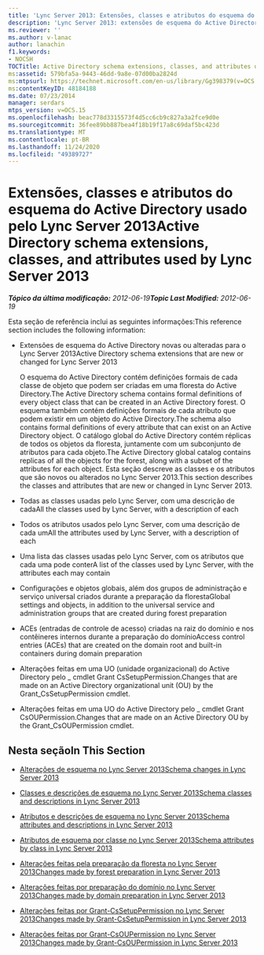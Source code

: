 ```yaml
---
title: 'Lync Server 2013: Extensões, classes e atributos do esquema do Active Directory usado pelo Lync Server'
description: 'Lync Server 2013: extensões de esquema do Active Directory, classes e atributos usados pelo Lync Server.'
ms.reviewer: ''
ms.author: v-lanac
author: lanachin
f1.keywords:
- NOCSH
TOCTitle: Active Directory schema extensions, classes, and attributes used by Lync Server 2013
ms:assetid: 579bfa5a-9443-46dd-9a8e-07d00ba2824d
ms:mtpsurl: https://technet.microsoft.com/en-us/library/Gg398379(v=OCS.15)
ms:contentKeyID: 48184188
ms.date: 07/23/2014
manager: serdars
mtps_version: v=OCS.15
ms.openlocfilehash: beac778d3315573f4d5cc6cb9c827a3a2fce9d0e
ms.sourcegitcommit: 36fee89bb887bea4f18b19f17a8c69daf5bc423d
ms.translationtype: MT
ms.contentlocale: pt-BR
ms.lasthandoff: 11/24/2020
ms.locfileid: "49389727"
---
```

# <a name="active-directory-schema-extensions-classes-and-attributes-used-by-lync-server-2013"></a><span data-ttu-id="9a62f-103">Extensões, classes e atributos do esquema do Active Directory usado pelo Lync Server 2013</span><span class="sxs-lookup"><span data-stu-id="9a62f-103">Active Directory schema extensions, classes, and attributes used by Lync Server 2013</span></span>

<div data-xmlns="http://www.w3.org/1999/xhtml">

<div class="topic" data-xmlns="http://www.w3.org/1999/xhtml" data-msxsl="urn:schemas-microsoft-com:xslt" data-cs="https://msdn.microsoft.com/">

<div data-asp="https://msdn2.microsoft.com/asp">



</div>

<div id="mainSection">

<div id="mainBody"><span data-ttu-id="9a62f-104">

<span> </span></span><span class="sxs-lookup"><span data-stu-id="9a62f-104">

<span> </span></span></span>

<span data-ttu-id="9a62f-105">_**Tópico da última modificação:** 2012-06-19_</span><span class="sxs-lookup"><span data-stu-id="9a62f-105">_**Topic Last Modified:** 2012-06-19_</span></span>

<span data-ttu-id="9a62f-106">Esta seção de referência inclui as seguintes informações:</span><span class="sxs-lookup"><span data-stu-id="9a62f-106">This reference section includes the following information:</span></span>

  - <span data-ttu-id="9a62f-107">Extensões de esquema do Active Directory novas ou alteradas para o Lync Server 2013</span><span class="sxs-lookup"><span data-stu-id="9a62f-107">Active Directory schema extensions that are new or changed for Lync Server 2013</span></span>
    
    <span data-ttu-id="9a62f-108">O esquema do Active Directory contém definições formais de cada classe de objeto que podem ser criadas em uma floresta do Active Directory.</span><span class="sxs-lookup"><span data-stu-id="9a62f-108">The Active Directory schema contains formal definitions of every object class that can be created in an Active Directory forest.</span></span> <span data-ttu-id="9a62f-109">O esquema também contém definições formais de cada atributo que podem existir em um objeto do Active Directory.</span><span class="sxs-lookup"><span data-stu-id="9a62f-109">The schema also contains formal definitions of every attribute that can exist on an Active Directory object.</span></span> <span data-ttu-id="9a62f-110">O catálogo global do Active Directory contém réplicas de todos os objetos da floresta, juntamente com um subconjunto de atributos para cada objeto.</span><span class="sxs-lookup"><span data-stu-id="9a62f-110">The Active Directory global catalog contains replicas of all the objects for the forest, along with a subset of the attributes for each object.</span></span> <span data-ttu-id="9a62f-111">Esta seção descreve as classes e os atributos que são novos ou alterados no Lync Server 2013.</span><span class="sxs-lookup"><span data-stu-id="9a62f-111">This section describes the classes and attributes that are new or changed in Lync Server 2013.</span></span>

  - <span data-ttu-id="9a62f-112">Todas as classes usadas pelo Lync Server, com uma descrição de cada</span><span class="sxs-lookup"><span data-stu-id="9a62f-112">All the classes used by Lync Server, with a description of each</span></span>

  - <span data-ttu-id="9a62f-113">Todos os atributos usados pelo Lync Server, com uma descrição de cada um</span><span class="sxs-lookup"><span data-stu-id="9a62f-113">All the attributes used by Lync Server, with a description of each</span></span>

  - <span data-ttu-id="9a62f-114">Uma lista das classes usadas pelo Lync Server, com os atributos que cada uma pode conter</span><span class="sxs-lookup"><span data-stu-id="9a62f-114">A list of the classes used by Lync Server, with the attributes each may contain</span></span>

  - <span data-ttu-id="9a62f-115">Configurações e objetos globais, além dos grupos de administração e serviço universal criados durante a preparação da floresta</span><span class="sxs-lookup"><span data-stu-id="9a62f-115">Global settings and objects, in addition to the universal service and administration groups that are created during forest preparation</span></span>

  - <span data-ttu-id="9a62f-116">ACEs (entradas de controle de acesso) criadas na raiz do domínio e nos contêineres internos durante a preparação do domínio</span><span class="sxs-lookup"><span data-stu-id="9a62f-116">Access control entries (ACEs) that are created on the domain root and built-in containers during domain preparation</span></span>

  - <span data-ttu-id="9a62f-117">Alterações feitas em uma UO (unidade organizacional) do Active Directory pelo \_ cmdlet Grant CsSetupPermission.</span><span class="sxs-lookup"><span data-stu-id="9a62f-117">Changes that are made on an Active Directory organizational unit (OU) by the Grant\_CsSetupPermission cmdlet.</span></span>

  - <span data-ttu-id="9a62f-118">Alterações feitas em uma UO do Active Directory pelo \_ cmdlet Grant CsOUPermission.</span><span class="sxs-lookup"><span data-stu-id="9a62f-118">Changes that are made on an Active Directory OU by the Grant\_CsOUPermission cmdlet.</span></span>

<div>

## <a name="in-this-section"></a><span data-ttu-id="9a62f-119">Nesta seção</span><span class="sxs-lookup"><span data-stu-id="9a62f-119">In This Section</span></span>

  - [<span data-ttu-id="9a62f-120">Alterações de esquema no Lync Server 2013</span><span class="sxs-lookup"><span data-stu-id="9a62f-120">Schema changes in Lync Server 2013</span></span>](lync-server-2013-schema-changes-in-lync-server-2013.md)

  - [<span data-ttu-id="9a62f-121">Classes e descrições de esquema no Lync Server 2013</span><span class="sxs-lookup"><span data-stu-id="9a62f-121">Schema classes and descriptions in Lync Server 2013</span></span>](lync-server-2013-schema-classes-and-descriptions.md)

  - [<span data-ttu-id="9a62f-122">Atributos e descrições de esquema no Lync Server 2013</span><span class="sxs-lookup"><span data-stu-id="9a62f-122">Schema attributes and descriptions in Lync Server 2013</span></span>](lync-server-2013-schema-attributes-and-descriptions.md)

  - [<span data-ttu-id="9a62f-123">Atributos de esquema por classe no Lync Server 2013</span><span class="sxs-lookup"><span data-stu-id="9a62f-123">Schema attributes by class in Lync Server 2013</span></span>](lync-server-2013-schema-attributes-by-class.md)

  - [<span data-ttu-id="9a62f-124">Alterações feitas pela preparação da floresta no Lync Server 2013</span><span class="sxs-lookup"><span data-stu-id="9a62f-124">Changes made by forest preparation in Lync Server 2013</span></span>](lync-server-2013-changes-made-by-forest-preparation.md)

  - [<span data-ttu-id="9a62f-125">Alterações feitas por preparação do domínio no Lync Server 2013</span><span class="sxs-lookup"><span data-stu-id="9a62f-125">Changes made by domain preparation in Lync Server 2013</span></span>](lync-server-2013-changes-made-by-domain-preparation.md)

  - [<span data-ttu-id="9a62f-126">Alterações feitas por Grant-CsSetupPermission no Lync Server 2013</span><span class="sxs-lookup"><span data-stu-id="9a62f-126">Changes made by Grant-CsSetupPermission in Lync Server 2013</span></span>](lync-server-2013-changes-made-by-https://docs.microsoft.com/powershell/module/skype/Grant-CsSetupPermission)

  - [<span data-ttu-id="9a62f-127">Alterações feitas por Grant-CsOUPermission no Lync Server 2013</span><span class="sxs-lookup"><span data-stu-id="9a62f-127">Changes made by Grant-CsOUPermission in Lync Server 2013</span></span>](lync-server-2013-changes-made-by-https://docs.microsoft.com/powershell/module/skype/Grant-CsOUPermission)

<span data-ttu-id="9a62f-128"></div>

</div>

<span> </span>

</div>

</div>

</span><span class="sxs-lookup"><span data-stu-id="9a62f-128"></div>

</div>

<span> </span>

</div>

</div>

</span></span></div>

